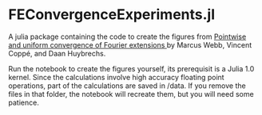 # FEConvergenceExperiments.jl
A julia package containing the code to create the figures from <a href="https://arxiv.org/abs/1811.09527">Pointwise and uniform convergence of Fourier extensions </a>
by Marcus Webb, Vincent Coppé, and Daan Huybrechs.

Run the notebook to create the figures yourself, its prerequisit is a Julia 1.0 kernel. Since the calculations involve high accuracy floating point operations, part of the calculations are saved in /data. If you remove the files in that folder, the notebook will recreate them, but you will need some patience.
